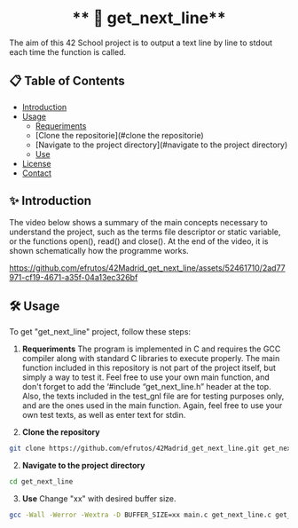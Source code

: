 #                            <center>** 📝 get_next_line**<center>

The aim of this 42 School project is to output a text line by line to stdout each time the function is called.

## 📋 Table of Contents

- [Introduction](#-introduction)
- [Usage](#️🎮-usage)
  - [Requeriments](#requeriments)
  - [Clone the repositorie](#clone the repositorie)
  - [Navigate to the project directory](#navigate to the project directory)
  - [Use](#use)
- [License](#📜-license)
- [Contact](#📞-contact)

## ✨ Introduction
The video below shows a summary of the main concepts necessary to understand the project, such as the terms file descriptor or static variable, or the functions open(), read() and close(). At the end of the video, it is shown schematically how the programme works. 

https://github.com/efrutos/42Madrid_get_next_line/assets/52461710/2ad77971-cf19-4671-a35f-04a13ec326bf

## 🛠️ Usage
To get "get_next_line" project, follow these steps:

1. **Requeriments**
   The program is implemented in C and requires the GCC compiler along with standard C libraries to execute properly.
   The main function included in this repository is not part of the project itself, but simply a way to test it. Feel free to use your own main function, and don't forget to add the ‘#include “get_next_line.h” header at the top.
   Also, the texts included in the test_gnl file are for testing purposes only, and are the ones used in the main function. Again, feel free to use your own test texts, as well as enter text for stdin.
   
3. **Clone the repository**

```bash
git clone https://github.com/efrutos/42Madrid_get_next_line.git get_next_line
```

2. **Navigate to the project directory**

```bash
cd get_next_line
```

3. **Use**
 Change "xx" with desired buffer size.

```bash
gcc -Wall -Werror -Wextra -D BUFFER_SIZE=xx main.c get_next_line.c get_next_line_utils.c && ./a.out
```

